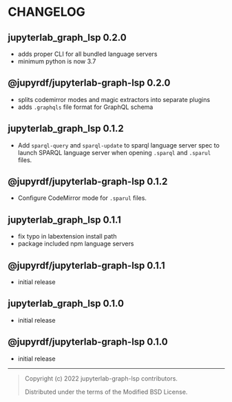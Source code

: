 # CHANGELOG

## jupyterlab_graph_lsp 0.2.0

- adds proper CLI for all bundled language servers
- minimum python is now 3.7

## @jupyrdf/jupyterlab-graph-lsp 0.2.0

- splits codemirror modes and magic extractors into separate plugins
- adds `.graphqls` file format for GraphQL schema

## jupyterlab_graph_lsp 0.1.2

- Add `sparql-query` and `sparql-update` to sparql language server spec to launch SPARQL
  language server when opening `.sparql` and `.sparul` files.

## @jupyrdf/jupyterlab-graph-lsp 0.1.2

- Configure CodeMirror mode for `.sparul` files.

## jupyterlab_graph_lsp 0.1.1

- fix typo in labextension install path
- package included npm language servers

## @jupyrdf/jupyterlab-graph-lsp 0.1.1

- initial release

## jupyterlab_graph_lsp 0.1.0

- initial release

## @jupyrdf/jupyterlab-graph-lsp 0.1.0

- initial release

---

> Copyright (c) 2022 jupyterlab-graph-lsp contributors.
>
> Distributed under the terms of the Modified BSD License.
